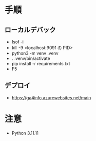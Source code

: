 # 手順

## ローカルデバック

- lsof -i
- kill -9 <localhost:9091 の PID>
- python3 -m venv .venv
- . .venv/bin/activate
- pip install -r requirements.txt
- F5

## デプロイ

- https://ga4info.azurewebsites.net/main

# 注意

- Python 3.11.11
